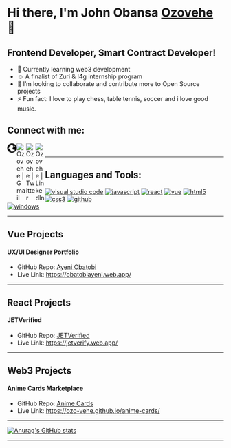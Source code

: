 <!---
ozo-vehe/ozo-vehe is a ✨ special ✨ repository because its `README.md` (this file) appears on your GitHub profile.
You can click the Preview link to take a look at your changes.
--->

# Hi there, I'm John Obansa [Ozovehe][website] 👋

## Frontend Developer, Smart Contract Developer!

- 🌱 Currently learning web3 development
- ☺️ A finalist of Zuri & I4g internship program
- 👯 I’m looking to collaborate and contribute more to Open Source projects
- ⚡ Fun fact: I love to play chess, table tennis, soccer and i love good music.

## Connect with me:

[<img align="left" alt="Ozovehe" width="22px" src="https://raw.githubusercontent.com/iconic/open-iconic/master/svg/globe.svg" />][website]
[<img align="left" alt="Ozovehe | Gmail" width="22px" src="https://cdn.jsdelivr.net/npm/simple-icons@3.4.0/icons/gmail.svg" />][gmail]
[<img align="left" alt="Ozovehe | Twitter" width="22px" src="https://cdn.jsdelivr.net/npm/simple-icons@v3/icons/twitter.svg" />][twitter]
[<img align="left" alt="Ozovehe | LinkedIn" width="22px" src="https://cdn.jsdelivr.net/npm/simple-icons@v3/icons/linkedin.svg" />][linkedin]

<br />

---

## Languages and Tools:
[<img alt="visual studio code" width="26px" src="https://img.icons8.com/fluent/240/000000/visual-studio-code-2019.png" />](https://code.visualstudio.com/)
[<img alt="javascript" width="26px" src="https://img.icons8.com/color/240/000000/javascript.png" />](https://developer.mozilla.org/en-US/docs/Web/JavaScript)
[<img alt="react" width="26px" src="https://img.icons8.com/color/240/000000/react-native.png" />](https://reactjs.org/)
[<img alt="vue" width="26px" src="https://img.icons8.com/color/48/000000/vue-js.png"/>](https://vuejs.org/)
[<img alt="html5" width="26px" src="https://img.icons8.com/color/240/000000/html-5.png">](https://developer.mozilla.org/en-US/docs/Web/HTML)
[<img alt="css3" width="26px" src="https://img.icons8.com/color/240/000000/css3.png">](https://developer.mozilla.org/en-US/docs/Web/CSS)
[<img alt="github" width="26px" src="https://img.icons8.com/ios-glyphs/240/000000/github.png">](https://github.com/)
<br />
[<img alt="windows" width="26px" src="https://img.icons8.com/color/240/000000/windows-10.png">](https://www.microsoft.com/en-us/windows)

---
## Vue Projects
#### UX/UI Designer Portfolio
- GitHub Repo: [Ayeni Obatobi](https://github.com/ozo-vehe/ayeni)
- Live Link: https://obatobiayeni.web.app/

---
## React Projects
#### JETVerified
- GitHub Repo: [JETVerified](https://github.com/ozo-vehe/jetverify)
- Live Link: https://jetverify.web.app/


---
## Web3 Projects
#### Anime Cards Marketplace
- GitHub Repo: [Anime Cards](https://github.com/ozo-vehe/anime-cards)
- Live Link: https://ozo-vehe.github.io/anime-cards/


---

[![Anurag's GitHub stats](https://github-readme-stats.vercel.app/api?username=ozo-vehe)](https://github.com/ozo-vehe/github-readme-stats)


---

[website]: https://obansajohn-1a392.web.app/
[twitter]: https://twitter.com/__ozovehe
[linkedin]: https://www.linkedin.com/in/ozovehe
[gmail]: https://johnnie.vehe@gmail.com


